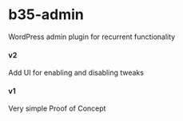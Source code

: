 # b35-admin

WordPress admin plugin for recurrent functionality


#### v2 

Add UI for enabling and disabling tweaks

#### v1

Very simple Proof of Concept
